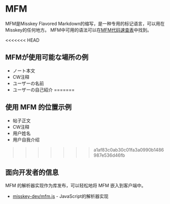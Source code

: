 # MFM
MFM是Misskey Flavored Markdown的缩写，是一种专用的标记语言，可以用在Misskey的任何地方。 MFM中可用的语法可以在[MFM代码速查表](/mfm-cheat-sheet)中找到。

<<<<<<< HEAD
## MFMが使用可能な場所の例
- ノート本文
- CW注释
- ユーザーの名前
- ユーザーの自己紹介
=======
## 使用 MFM 的位置示例
- 帖子正文
- CW注释
- 用户姓名
- 用户自我介绍
>>>>>>> a1af83c0ab30c01fa3a0990b1486987e536d46fb

## 面向开发者的信息
MFM 的解析器实现作为库发布，可以轻松地将 MFM 嵌入到客户端中。
- [misskey-dev/mfm.js](https://github.com/misskey-dev/mfm.js) - JavaScript的解析器实现
